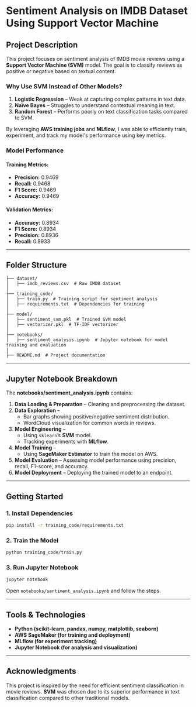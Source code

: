 # Sentiment Analysis on IMDB Dataset Using Support Vector Machine

## Project Description

This project focuses on sentiment analysis of IMDB movie reviews using a **Support Vector Machine (SVM)** model. The goal is to classify reviews as positive or negative based on textual content.

### Why Use SVM Instead of Other Models?

1. **Logistic Regression** – Weak at capturing complex patterns in text data.
2. **Naïve Bayes** – Struggles to understand contextual meaning in text.
3. **Random Forest** – Performs poorly on text classification tasks compared to SVM.

By leveraging **AWS training jobs** and **MLflow**, I was able to efficiently train, experiment, and track my model's performance using key metrics.

### Model Performance

#### Training Metrics:

- **Precision:** 0.9469
- **Recall:** 0.9468
- **F1 Score:** 0.9469
- **Accuracy:** 0.9469

#### Validation Metrics:

- **Accuracy:** 0.8934
- **F1 Score:** 0.8934
- **Precision:** 0.8936
- **Recall:** 0.8933

---

## Folder Structure

```
├── dataset/
│   ├── imdb_reviews.csv  # Raw IMDB dataset
│
├── training_code/
│   ├── train.py  # Training script for sentiment analysis
│   ├── requirements.txt  # Dependencies for training
│
├── model/
│   ├── sentiment_svm.pkl  # Trained SVM model
│   ├── vectorizer.pkl  # TF-IDF vectorizer
│
├── notebooks/
│   ├── sentiment_analysis.ipynb  # Jupyter notebook for model training and evaluation
│
├── README.md  # Project documentation
```

---

## Jupyter Notebook Breakdown

The **notebooks/sentiment_analysis.ipynb** contains:

1. **Data Loading & Preparation** – Cleaning and preprocessing the dataset.
2. **Data Exploration** –
   - Bar graphs showing positive/negative sentiment distribution.
   - WordCloud visualization for common words in reviews.
3. **Model Engineering** –
   - Using `sklearn`’s **SVM** model.
   - Tracking experiments with **MLflow**.
4. **Model Training** –
   - Using **SageMaker Estimator** to train the model on AWS.
5. **Model Evaluation** – Assessing model performance using precision, recall, F1-score, and accuracy.
6. **Model Deployment** – Deploying the trained model to an endpoint.

---

## Getting Started

### 1. Install Dependencies

```bash
pip install -r training_code/requirements.txt
```

### 2. Train the Model

```bash
python training_code/train.py
```

### 3. Run Jupyter Notebook

```bash
jupyter notebook
```

Open `notebooks/sentiment_analysis.ipynb` and follow the steps.

---

## Tools & Technologies

- **Python (scikit-learn, pandas, numpy, matplotlib, seaborn)**
- **AWS SageMaker (for training and deployment)**
- **MLflow (for experiment tracking)**
- **Jupyter Notebook (for analysis and visualization)**

---

## Acknowledgments

This project is inspired by the need for efficient sentiment classification in movie reviews. **SVM** was chosen due to its superior performance in text classification compared to other traditional models.
